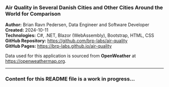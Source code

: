 <h3>Air Quality in Several Danish Cities and Other Cities Around the World for Comparison</h3>

<b>Author:</b> Brian Ravn Pedersen, Data Engineer and Software Developer<br/>
<b>Created:</b> 2024-10-11<br/>
<b>Technologies:</b> C#, .NET, Blazor (WebAssembly), Bootstrap, HTML, CSS<br/>
<b>GitHub Repository:</b> https://github.com/brp-labs/air-quality<br/>
<b>GitHub Pages:</b> https://brp-labs.github.io/air-quality<br/>

Data used for this application is sourced from <b>OpenWeather</b> at https://openweathermap.org.

<hr/>

<h3>Content for this README file is a work in progress...</h3>